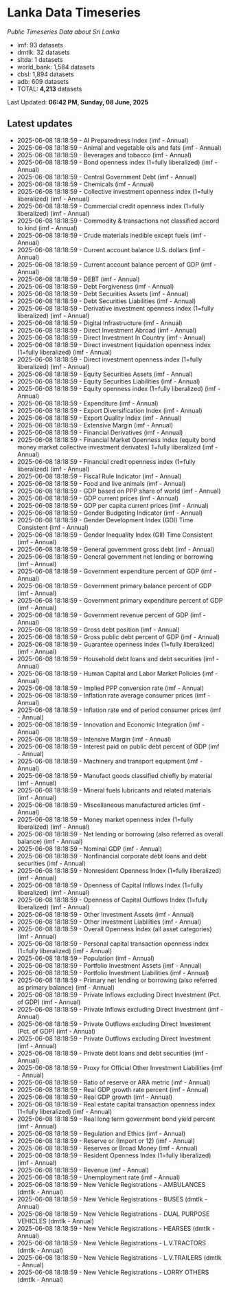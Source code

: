 # Lanka Data Timeseries
*Public Timeseries Data about Sri Lanka*

* imf: 93 datasets
* dmtlk: 32 datasets
* sltda: 1 datasets
* world_bank: 1,584 datasets
* cbsl: 1,894 datasets
* adb: 609 datasets
* TOTAL: **4,213** datasets

Last Updated: **06:42 PM, Sunday, 08 June, 2025**

## Latest updates

* 2025-06-08 18:18:59 - AI Preparedness Index (imf - Annual)
* 2025-06-08 18:18:59 - Animal and vegetable oils and fats (imf - Annual)
* 2025-06-08 18:18:59 - Beverages and tobacco (imf - Annual)
* 2025-06-08 18:18:59 - Bond openness index (1=fully liberalized) (imf - Annual)
* 2025-06-08 18:18:59 - Central Government Debt (imf - Annual)
* 2025-06-08 18:18:59 - Chemicals (imf - Annual)
* 2025-06-08 18:18:59 - Collective investment openness index (1=fully liberalized) (imf - Annual)
* 2025-06-08 18:18:59 - Commercial credit openness index (1=fully liberalized) (imf - Annual)
* 2025-06-08 18:18:59 - Commodity & transactions not classified accord to kind (imf - Annual)
* 2025-06-08 18:18:59 - Crude materials inedible except fuels (imf - Annual)
* 2025-06-08 18:18:59 - Current account balance U.S. dollars (imf - Annual)
* 2025-06-08 18:18:59 - Current account balance percent of GDP (imf - Annual)
* 2025-06-08 18:18:59 - DEBT (imf - Annual)
* 2025-06-08 18:18:59 - Debt Forgiveness (imf - Annual)
* 2025-06-08 18:18:59 - Debt Securities Assets (imf - Annual)
* 2025-06-08 18:18:59 - Debt Securities Liabilities (imf - Annual)
* 2025-06-08 18:18:59 - Derivative investment openness index (1=fully liberalized) (imf - Annual)
* 2025-06-08 18:18:59 - Digital Infrastructure (imf - Annual)
* 2025-06-08 18:18:59 - Direct Investment Abroad (imf - Annual)
* 2025-06-08 18:18:59 - Direct Investment In Country (imf - Annual)
* 2025-06-08 18:18:59 - Direct investment liquidation openness index (1=fully liberalized) (imf - Annual)
* 2025-06-08 18:18:59 - Direct investment openness index (1=fully liberalized) (imf - Annual)
* 2025-06-08 18:18:59 - Equity Securities Assets (imf - Annual)
* 2025-06-08 18:18:59 - Equity Securities Liabilities (imf - Annual)
* 2025-06-08 18:18:59 - Equity openness index (1=fully liberalized) (imf - Annual)
* 2025-06-08 18:18:59 - Expenditure (imf - Annual)
* 2025-06-08 18:18:59 - Export Diversification Index (imf - Annual)
* 2025-06-08 18:18:59 - Export Quality Index (imf - Annual)
* 2025-06-08 18:18:59 - Extensive Margin (imf - Annual)
* 2025-06-08 18:18:59 - Financial Derivatives (imf - Annual)
* 2025-06-08 18:18:59 - Financial Market Openness Index (equity bond money market collective investment derivates) 1=fully liberalized (imf - Annual)
* 2025-06-08 18:18:59 - Financial credit openness index (1=fully liberalized) (imf - Annual)
* 2025-06-08 18:18:59 - Fiscal Rule Indicator (imf - Annual)
* 2025-06-08 18:18:59 - Food and live animals (imf - Annual)
* 2025-06-08 18:18:59 - GDP based on PPP share of world (imf - Annual)
* 2025-06-08 18:18:59 - GDP current prices (imf - Annual)
* 2025-06-08 18:18:59 - GDP per capita current prices (imf - Annual)
* 2025-06-08 18:18:59 - Gender Budgeting Indicator (imf - Annual)
* 2025-06-08 18:18:59 - Gender Development Index (GDI) Time Consistent (imf - Annual)
* 2025-06-08 18:18:59 - Gender Inequality Index (GII) Time Consistent (imf - Annual)
* 2025-06-08 18:18:59 - General government gross debt (imf - Annual)
* 2025-06-08 18:18:59 - General government net lending or borrowing (imf - Annual)
* 2025-06-08 18:18:59 - Government expenditure percent of GDP (imf - Annual)
* 2025-06-08 18:18:59 - Government primary balance percent of GDP (imf - Annual)
* 2025-06-08 18:18:59 - Government primary expenditure percent of GDP (imf - Annual)
* 2025-06-08 18:18:59 - Government revenue percent of GDP (imf - Annual)
* 2025-06-08 18:18:59 - Gross debt position (imf - Annual)
* 2025-06-08 18:18:59 - Gross public debt percent of GDP (imf - Annual)
* 2025-06-08 18:18:59 - Guarantee openness index (1=fully liberalized) (imf - Annual)
* 2025-06-08 18:18:59 - Household debt loans and debt securities (imf - Annual)
* 2025-06-08 18:18:59 - Human Capital and Labor Market Policies (imf - Annual)
* 2025-06-08 18:18:59 - Implied PPP conversion rate (imf - Annual)
* 2025-06-08 18:18:59 - Inflation rate average consumer prices (imf - Annual)
* 2025-06-08 18:18:59 - Inflation rate end of period consumer prices (imf - Annual)
* 2025-06-08 18:18:59 - Innovation and Economic Integration (imf - Annual)
* 2025-06-08 18:18:59 - Intensive Margin (imf - Annual)
* 2025-06-08 18:18:59 - Interest paid on public debt percent of GDP (imf - Annual)
* 2025-06-08 18:18:59 - Machinery and transport equipment (imf - Annual)
* 2025-06-08 18:18:59 - Manufact goods classified chiefly by material (imf - Annual)
* 2025-06-08 18:18:59 - Mineral fuels lubricants and related materials (imf - Annual)
* 2025-06-08 18:18:59 - Miscellaneous manufactured articles (imf - Annual)
* 2025-06-08 18:18:59 - Money market openness index (1=fully liberalized) (imf - Annual)
* 2025-06-08 18:18:59 - Net lending or borrowing (also referred as overall balance) (imf - Annual)
* 2025-06-08 18:18:59 - Nominal GDP (imf - Annual)
* 2025-06-08 18:18:59 - Nonfinancial corporate debt loans and debt securities (imf - Annual)
* 2025-06-08 18:18:59 - Nonresident Openness Index (1=fully liberalized) (imf - Annual)
* 2025-06-08 18:18:59 - Openness of Capital Inflows Index (1=fully liberalized) (imf - Annual)
* 2025-06-08 18:18:59 - Openness of Capital Outflows Index (1=fully liberalized) (imf - Annual)
* 2025-06-08 18:18:59 - Other Investment Assets (imf - Annual)
* 2025-06-08 18:18:59 - Other Investment Liabilities (imf - Annual)
* 2025-06-08 18:18:59 - Overall Openness Index (all asset categories) (imf - Annual)
* 2025-06-08 18:18:59 - Personal capital transaction openness index (1=fully liberalized) (imf - Annual)
* 2025-06-08 18:18:59 - Population (imf - Annual)
* 2025-06-08 18:18:59 - Portfolio Investment Assets (imf - Annual)
* 2025-06-08 18:18:59 - Portfolio Investment Liabilities (imf - Annual)
* 2025-06-08 18:18:59 - Primary net lending or borrowing (also referred as primary balance) (imf - Annual)
* 2025-06-08 18:18:59 - Private Inflows excluding Direct Investment (Pct. of GDP) (imf - Annual)
* 2025-06-08 18:18:59 - Private Inflows excluding Direct Investment (imf - Annual)
* 2025-06-08 18:18:59 - Private Outflows excluding Direct Investment (Pct. of GDP) (imf - Annual)
* 2025-06-08 18:18:59 - Private Outflows excluding Direct Investment (imf - Annual)
* 2025-06-08 18:18:59 - Private debt loans and debt securities (imf - Annual)
* 2025-06-08 18:18:59 - Proxy for Official Other Investment Liabilities (imf - Annual)
* 2025-06-08 18:18:59 - Ratio of reserve or ARA metric (imf - Annual)
* 2025-06-08 18:18:59 - Real GDP growth rate percent (imf - Annual)
* 2025-06-08 18:18:59 - Real GDP growth (imf - Annual)
* 2025-06-08 18:18:59 - Real estate capital transaction openness index (1=fully liberalized) (imf - Annual)
* 2025-06-08 18:18:59 - Real long term government bond yield percent (imf - Annual)
* 2025-06-08 18:18:59 - Regulation and Ethics (imf - Annual)
* 2025-06-08 18:18:59 - Reserve or (Import or 12) (imf - Annual)
* 2025-06-08 18:18:59 - Reserves or Broad Money (imf - Annual)
* 2025-06-08 18:18:59 - Resident Openness Index (1=fully liberalized) (imf - Annual)
* 2025-06-08 18:18:59 - Revenue (imf - Annual)
* 2025-06-08 18:18:59 - Unemployment rate (imf - Annual)
* 2025-06-08 18:18:59 - New Vehicle Registrations - AMBULANCES (dmtlk - Annual)
* 2025-06-08 18:18:59 - New Vehicle Registrations - BUSES (dmtlk - Annual)
* 2025-06-08 18:18:59 - New Vehicle Registrations - DUAL PURPOSE VEHICLES (dmtlk - Annual)
* 2025-06-08 18:18:59 - New Vehicle Registrations - HEARSES (dmtlk - Annual)
* 2025-06-08 18:18:59 - New Vehicle Registrations - L.V.TRACTORS (dmtlk - Annual)
* 2025-06-08 18:18:59 - New Vehicle Registrations - L.V.TRAILERS (dmtlk - Annual)
* 2025-06-08 18:18:59 - New Vehicle Registrations - LORRY OTHERS (dmtlk - Annual)